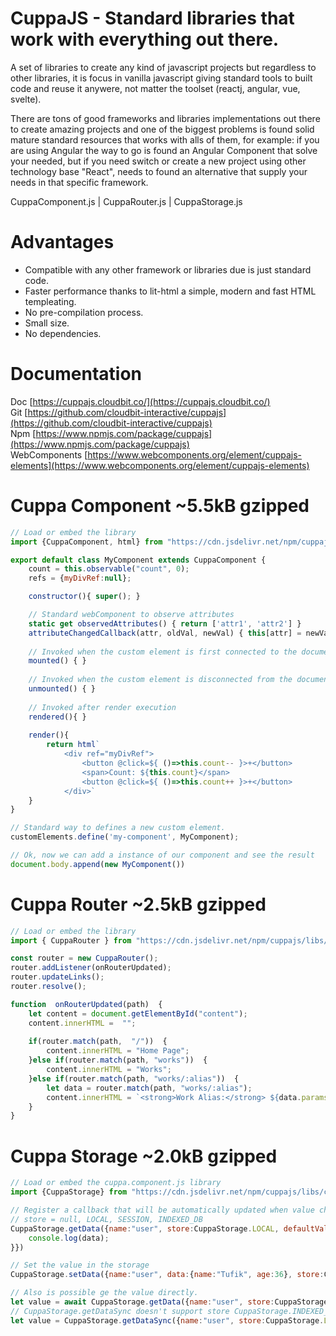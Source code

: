 
# CuppaJS - Standard libraries that work with everything out there.

A set of libraries to create any kind of javascript projects but regardless to other libraries, it is focus in vanilla javascript giving standard tools to built code and reuse it anywere, not matter the toolset (reactj, angular, vue, svelte).

There are tons of good frameworks and libraries implementations out there to create amazing projects and one of the biggest problems is found solid mature standard resources that works with alls of them, for example: if you are using Angular the way to go is found an Angular Component that solve your needed, but if you need switch or create a new project using other technology base "React", needs to found an alternative that supply your needs in that specific framework.

CuppaComponent.js | CuppaRouter.js | CuppaStorage.js

# Advantages

 - Compatible with any other framework or libraries due is just standard code.
 - Faster performance thanks to lit-html a simple, modern and fast HTML templeating.
 - No pre-compilation process.
 - Small size.
 - No dependencies.

# Documentation

Doc [https://cuppajs.cloudbit.co/](https://cuppajs.cloudbit.co/) <br />
Git [https://github.com/cloudbit-interactive/cuppajs](https://github.com/cloudbit-interactive/cuppajs) <br />
Npm [https://www.npmjs.com/package/cuppajs](https://www.npmjs.com/package/cuppajs) <br />
WebComponents [https://www.webcomponents.org/element/cuppajs-elements](https://www.webcomponents.org/element/cuppajs-elements)

# Cuppa Component ~5.5kB gzipped
```javascript
// Load or embed the library
import {CuppaComponent, html} from "https://cdn.jsdelivr.net/npm/cuppajs/libs/cuppa.component.min.js";

export default class MyComponent extends CuppaComponent {
    count = this.observable("count", 0);
    refs = {myDivRef:null};

    constructor(){ super(); }

    // Standard webComponent to observe attributes
    static get observedAttributes() { return ['attr1', 'attr2'] }
    attributeChangedCallback(attr, oldVal, newVal) { this[attr] = newVal }
    
    // Invoked when the custom element is first connected to the document's DOM.
    mounted() { }   
    
    // Invoked when the custom element is disconnected from the document's DOM.
    unmounted() { }
  
    // Invoked after render execution
    rendered(){ }             
   
    render(){
        return html`
            <div ref="myDivRef">    
                <button @click=${ ()=>this.count-- }>+</button>
                <span>Count: ${this.count}</span>
                <button @click=${ ()=>this.count++ }>+</button>
            </div>`
    }
}

// Standard way to defines a new custom element.
customElements.define('my-component', MyComponent);

// Ok, now we can add a instance of our component and see the result
document.body.append(new MyComponent())

```
# Cuppa Router ~2.5kB gzipped
```javascript
// Load or embed the library
import { CuppaRouter } from "https://cdn.jsdelivr.net/npm/cuppajs/libs/cuppa.router.min.js";

const router = new CuppaRouter();
router.addListener(onRouterUpdated);
router.updateLinks();
router.resolve();

function  onRouterUpdated(path)  {
	let content = document.getElementById("content");
	content.innerHTML =  "";
		
	if(router.match(path,  "/"))  {
		content.innerHTML = "Home Page";
	}else if(router.match(path, "works"))  {
		content.innerHTML = "Works";
	}else if(router.match(path, "works/:alias"))  {
		let data = router.match(path, "works/:alias");
		content.innerHTML = `<strong>Work Alias:</strong> ${data.params.alias}`;
	}
}
```
# Cuppa Storage ~2.0kB gzipped
```javascript
// Load or embed the cuppa.component.js library
import {CuppaStorage} from "https://cdn.jsdelivr.net/npm/cuppajs/libs/cuppa.storage.min.js";

// Register a callback that will be automatically updated when value change
// store = null, LOCAL, SESSION, INDEXED_DB
CuppaStorage.getData({name:"user", store:CuppaStorage.LOCAL, defaultValue:null, callback:(data)=>{
    console.log(data);
}})

// Set the value in the storage
CuppaStorage.setData({name:"user", data:{name:"Tufik", age:36}, store:CuppaStorage.LOCAL});

// Also is possible ge the value directly.
let value = await CuppaStorage.getData({name:"user", store:CuppaStorage.LOCAL, defaultValue:null});
// CuppaStorage.getDataSync doesn't support store CuppaStorage.INDEXED_DB due IndexedDB is async
let value = CuppaStorage.getDataSync({name:"user", store:CuppaStorage.LOCAL});
```
